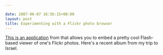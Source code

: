 ```yaml
---

date: 2007-06-07 16:56:15+00:00
layout: post
title: Experimenting with a Flickr photo browser
---
```


[This is an application](http://www.db798.com/work/) from that allows you to embed a pretty cool Flash-based viewer of one's Flickr photos. Here's a recent album from my trip to Israel.




